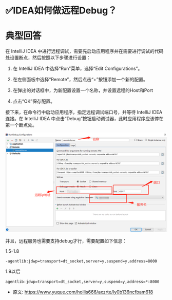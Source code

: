 # ✅IDEA如何做远程Debug？
<!--page header-->

<a name="lRgjP"></a>
# 典型回答

在 IntelliJ IDEA 中进行远程调试，需要先启动应用程序并在需要进行调试的代码处设置断点，然后按照以下步骤进行设置：

1. 在 IntelliJ IDEA 中选择“Run”菜单，选择“Edit Configurations”。

2. 在左侧面板中选择“Remote”，然后点击“+”按钮添加一个新的配置。

3. 在弹出的对话框中，为新配置设置一个名称，并设置远程的Host和Port

4. 点击“OK”保存配置。

接下来，在命令行中启动应用程序，指定远程调试端口号，并等待 IntelliJ IDEA 连接。在 IntelliJ IDEA 中点击“Debug”按钮启动调试器，此时应用程序应该停在第一个断点处。

![](./img/ER-IA6cR0GUpPA3m/1678007048697-34522acd-1c00-4bc1-9ebd-af9edf9053f0-145761.png)


并且，远程服务也需要支持debug才行，需要配置如下信息：

1.5-1.8
```
-agentlib:jdwp=transport=dt_socket,server=y,suspend=y,address=8000
```

1.9以后
```
agentlib:jdwp=transport=dt_socket,server=y,suspend=y,address=*:8000
```


<!--page footer-->
- 原文: <https://www.yuque.com/hollis666/axzrte/ly0b136ncfbam618>